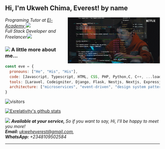 # <h2> Hi, I'm Ukweh Chima, Everest! by name</h2>


<img align='right' src="coding-kira.gif" width="300">
<p><em>Programing Tutor at <a href="http://www.elacademy.org.ng"> El-Academy </a><img src="https://media.giphy.com/media/h4x6RMBru1Mx7zLWko/giphy.gif" width="25"></br>Full Stack Developer and Freelancer<img src="https://media.giphy.com/media/UVG0BN8TOMKkPOJS6e/giphy.gif" width="25"></em></p>








### <img src="https://media.giphy.com/media/cIn5fTcjnKhStIeAef/giphy.gif" width="100"> A little more about me...  

```javascript
const eve = {
  pronouns: ["He", "His", "His"],
  code: [Javascript, Typescript, HTML, CSS, PHP, Python,C, C++, ...loading],
  tools: [Laravel, Codeigniter, Django, Flask, Nestjs, Nextjs, Expressjs, React, Redux, Node, Storybook, Styled-Components, Material UI, Travis CI, Docker, ...loading],
  architecture: ["microservices", "event-driven", "design system pattern"],
}
```

![visitors](https://visitor-badge.glitch.me/badge?page_id=exrelativity.visitor-badge)

[![Exrelativity's github stats](https://github-readme-stats.vercel.app/api?username=exrelativity&show_icons=true&theme=radical)](https://github.com/exrelativity/github-readme-stats)


<img src="https://media.giphy.com/media/7Z49eulwv4aGY35RaD/giphy.gif" width="60"> <em><b> Available at your service, </b> So if you want to say, Hi, I'll be happy to meet you more!   
<b> Email: </b> ukweheverest@gmail.com,  
<b>WhatsApp: </b> +2348109502584
</em>

---
